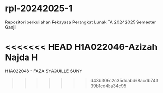 # rpl-20242025-1
Repositori perkuliahan Rekayasa Perangkat Lunak TA 20242025 Semester Ganjil

<<<<<<< HEAD
H1A022046-Azizah Najda H
=======
H1A022048 - FAZA SYAQUILLE SUNY 
>>>>>>> d43b306c2c35ddabd68acdb74339b1cd4ba34c95
